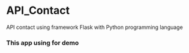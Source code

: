 # API_Contact
API contact using framework Flask with Python programming language
### This app using for demo
